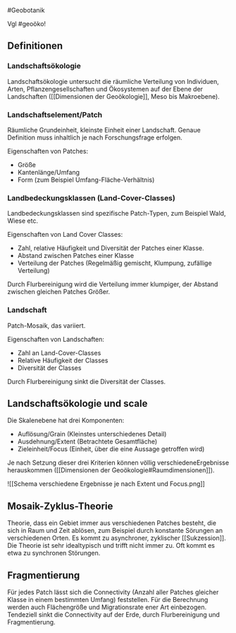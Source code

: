 #Geobotanik 

Vgl #geoöko!

## Definitionen

### Landschaftsökologie

Landschaftsökologie untersucht die räumliche Verteilung von Individuen, Arten, Pflanzengesellschaften und Ökosystemen auf der Ebene der Landschaften ([[Dimensionen der Geoökologie]], Meso bis Makroebene).

### Landschaftselement/Patch

Räumliche Grundeinheit, kleinste Einheit einer Landschaft. Genaue Definition muss inhaltlich je nach Forschungsfrage erfolgen.

Eigenschaften von Patches:
- Größe
- Kantenlänge/Umfang
- Form (zum Beispiel Umfang-Fläche-Verhältnis)

### Landbedeckungsklassen (Land-Cover-Classes)

Landbedeckungsklassen sind spezifische Patch-Typen, zum Beispiel Wald, Wiese etc.

Eigenschaften von Land Cover Classes:
- Zahl, relative Häufigkeit und Diversität der Patches einer Klasse.
- Abstand zwischen Patches einer Klasse
- Verteilung der Patches (Regelmäßig gemischt, Klumpung, zufällige Verteilung)

Durch Flurbereinigung wird die Verteilung immer klumpiger, der Abstand zwischen gleichen Patches Größer.

### Landschaft

Patch-Mosaik, das variiert.

Eigenschaften von Landschaften:
- Zahl an Land-Cover-Classes
- Relative Häufigkeit der Classes 
- Diversität der Classes

Durch Flurbereinigung sinkt die Diversität der Classes.

## Landschaftsökologie und scale

Die Skalenebene hat drei Komponenten:

- Auflösung/Grain (Kleinstes unterschiedenes Detail)
- Ausdehnung/Extent (Betrachtete Gesamtfläche)
- Zieleinheit/Focus (Einheit, über die eine Aussage getroffen wird)

Je nach Setzung dieser drei Kriterien können völlig verschiedeneErgebnisse herauskommen ([[Dimensionen der Geoökologie#Raumdimensionen]]).

![[Schema verschiedene Ergebnisse je nach Extent und Focus.png]]

## Mosaik-Zyklus-Theorie

Theorie, dass ein Gebiet immer aus verschiedenen Patches besteht, die sich in Raum und Zeit ablösen, zum Beispiel durch konstante Sörungen an verschiedenen Orten. Es kommt zu asynchroner, zyklischer [[Sukzession]]. Die Theorie ist sehr idealtypisch und trifft nicht immer zu. Oft kommt es etwa zu synchronen Störungen.

## Fragmentierung

Für jedes Patch lässt sich die Connectivity (Anzahl aller Patches gleicher Klasse in einem bestimmten Umfang) feststellen. Für die Berechnung werden auch Flächengröße und Migrationsrate ener Art einbezogen. Tendeziell sinkt die Connectivity auf der Erde, durch Flurbereinigung und Fragmentierung.